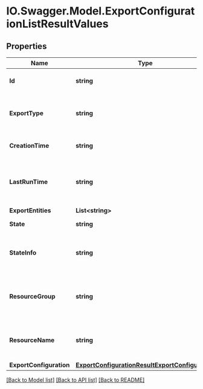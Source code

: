 # IO.Swagger.Model.ExportConfigurationListResultValues
## Properties

Name | Type | Description | Notes
------------ | ------------- | ------------- | -------------
**Id** | **string** | Export configuration id | 
**ExportType** | **string** | Target resource type of export configuration | 
**CreationTime** | **string** | Creation time in ISO 8601 format | 
**LastRunTime** | **string** | Latest time in ISO 8601 format when export completed successfully | [optional] 
**ExportEntities** | **List&lt;string&gt;** |  | [optional] 
**State** | **string** | State of the export job | 
**StateInfo** | **string** | Additional information about export configuration state | [optional] 
**ResourceGroup** | **string** | resource group for the storage account/App Insights resource | [optional] 
**ResourceName** | **string** | Storage accout or Appinsights resource name | [optional] 
**ExportConfiguration** | [**ExportConfigurationResultExportConfiguration**](ExportConfigurationResultExportConfiguration.md) |  | [optional] 

[[Back to Model list]](../README.md#documentation-for-models) [[Back to API list]](../README.md#documentation-for-api-endpoints) [[Back to README]](../README.md)

